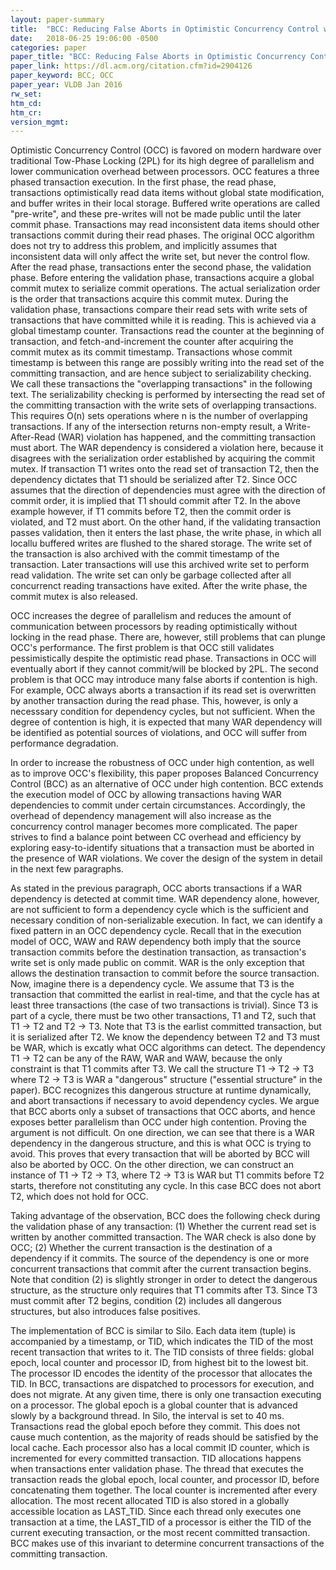 ```yaml
---
layout: paper-summary
title:  "BCC: Reducing False Aborts in Optimistic Concurrency Control with Low Cost for In-Memory Databases"
date:   2018-06-25 19:06:00 -0500
categories: paper
paper_title: "BCC: Reducing False Aborts in Optimistic Concurrency Control with Low Cost for In-Memory Databases"
paper_link: https://dl.acm.org/citation.cfm?id=2904126
paper_keyword: BCC; OCC
paper_year: VLDB Jan 2016
rw_set:
htm_cd:
htm_cr:
version_mgmt:
---
```


Optimistic Concurrency Control (OCC) is favored on modern hardware over traditional Tow-Phase Locking (2PL)
for its high degree of parallelism and lower communication overhead between processors. OCC features a three 
phased transaction execution. In the first phase, the read phase, transactions optimistically read data items
without global state modification, and buffer writes in their local storage. Buffered write operations are called 
"pre-write", and these pre-writes will not be made public until the later commit phase. Transactions may read
inconsistent data items should other transactions commit during their read phases. The original OCC algorithm
does not try to address this problem, and implicitly assumes that inconsistent data will only affect the write set,
but never the control flow. After the read phase, transactions enter the second phase, the validation phase. 
Before entering the validation phase, transactions acquire a global commit mutex to serialize commit operations. 
The actual serialization order is the order that transactions acquire this commit mutex. During the validation
phase, transactions compare their read sets with write sets of transactions that have committed while it is 
reading. This is achieved via a global timestamp counter. Transactions read the counter at the beginning of 
transaction, and fetch-and-increment the counter after acquiring the commit mutex as its commit timestamp. 
Transactions whose commit timestamp is between this range are possibly writing into the read set of the 
committing transaction, and are hence subject to serializability checking. We call these transactions the 
"overlapping transactions" in the following text. The serializability checking is performed by intersecting 
the read set of the committing transaction with the write sets of overlapping transactions. This requires 
O(n) sets operations where n is the number of overlapping transactions. If any of the intersection returns 
non-empty result, a Write-After-Read (WAR) violation has happened, and the committing transaction must abort.
The WAR dependency is considered a violation here, because it disagrees with the serialization order established 
by acquiring the commit mutex. If transaction T1 writes onto the read set of transaction T2, then the dependency 
dictates that T1 should be serialized after T2. Since OCC assumes that the direction of dependencies must agree 
with the direction of commit order, it is implied that T1 should commit after T2. In the above example however, if
T1 commits before T2, then the commit order is violated, and T2 must abort. On the other hand, if the validating 
transaction passes validation, then it enters the last phase, the write phase, in which all locallu buffered 
writes are flushed to the shared storage. The write set of the transaction is also archived with the commit 
timestamp of the transaction. Later transactions will use this archived write set to perform read validation.
The write set can only be garbage collected after all concurrenct reading transactions have exited. After the 
write phase, the commit mutex is also released.

OCC increases the degree of parallelism and reduces the amount of communication between processors by reading 
optimistically without locking in the read phase. There are, however, still problems that can plunge OCC's performance. 
The first problem is that OCC still validates pessimistically despite the optimistic read phase. Transactions in OCC
will eventually abort if they cannot commit/will be blocked by 2PL. The second problem is that OCC may introduce many
false aborts if contention is high. For example, OCC always aborts a transaction if its read set is overwritten by
another transaction during the read phase. This, however, is only a necesssary condition for dependency cycles, but
not sufficient. When the degree of contention is high, it is expected that many WAR dependency will be identified as 
potential sources of violations, and OCC will suffer from performance degradation.

In order to increase the robustness of OCC under high contention, as well as to improve OCC's flexibility, this paper 
proposes Balanced Concurrency Control (BCC) as an alternative of OCC under high contention. BCC extends the execution 
model of OCC by allowing transactions having WAR dependencies to commit under certain circumstances. Accordingly, the
overhead of dependency management will also increase as the concurrency control manager becomes more complicated. The 
paper strives to find a balance point between CC overhead and efficiency by exploring easy-to-identify situations that 
a transaction must be aborted in the presence of WAR violations. We cover the design of the system in detail in the 
next few paragraphs.

As stated in the previous paragraph, OCC aborts transactions if a WAR dependency is detected at commit time. WAR dependency
alone, however, are not sufficient to form a dependency cycle which is the sufficient and necessary condition of non-serializable
execution. In fact, we can identify a fixed pattern in an OCC dependency cycle. Recall that in the execution model of OCC,
WAW and RAW dependency both imply that the source transaction commits before the destination transaction, as transaction's 
write set is only made public on commit. WAR is the only exception that allows the destination transaction to commit before
the source transaction. Now, imagine there is a dependency cycle. We assume that T3 is the transaction that committed the earlist
in real-time, and that the cycle has at least three transactions (the case of two transactions is trivial). Since T3 is part
of a cycle, there must be two other transactions, T1 and T2, such that T1 &rarr; T2 and T2 &rarr; T3. Note that T3 is the earlist
committed transaction, but it is serialized after T2. We know the dependency between T2 and T3 must be WAR, which is excatly what
OCC algorithms can detect. The dependency T1 &rarr; T2 can be any of the RAW, WAR and WAW, because the only constraint is that T1 
commits after T3. We call the structure T1 &rarr; T2 &rarr; T3 where T2 &rarr; T3 is WAR a "dangerous" structure ("essential structure"
in the paper). BCC recognizes this dangerous structure at runtime dynamically, and abort transactions if necessary to avoid 
dependency cycles. We argue that BCC aborts only a subset of transactions that OCC aborts, and hence exposes better parallelism
than OCC under high contention. Proving the argument is not difficult. On one direction, we can see that there is a WAR dependency in 
the dangerous structure, and this is what OCC is trying to avoid. This proves that every transaction that will be aborted by
BCC will also be aborted by OCC. On the other direction, we can construct an instance of T1 &rarr; T2 &rarr; T3, where T2 &rarr; T3 
is WAR but T1 commits before T2 starts, therefore not constituting any cycle. In this case BCC does not abort T2, which does not 
hold for OCC. 

Taking advantage of the observation, BCC does the following check during the validation phase of any transaction: (1) Whether 
the current read set is written by another committed transaction. The WAR check is also done by OCC; (2) Whether the current 
transaction is the destination of a dependency if it commits. The source of the dependency is one or more concurrent transactions 
that commit after the current transaction begins. Note that condition (2) is slightly stronger in order to detect the dangerous 
structure, as the structure only requires that T1 commits after T3. Since T3 must commit after T2 begins, condition (2) includes
all dangerous structures, but also introduces false positives.

The implementation of BCC is similar to Silo. Each data item (tuple) is accompanied by a timestamp, or TID, which indicates the 
TID of the most recent transaction that writes to it. The TID consists of three fields: global epoch, local counter and processor ID, 
from highest bit to the lowest bit. The processor ID encodes the identity of the processor that allocates the TID. In BCC, transactions
are dispatched to processors for execution, and does not migrate. At any given time, there is only one transaction executing on 
a processor. The global epoch is a global counter that is advanced slowly by a background thread. In Silo, the interval is set to
40 ms. Transactions read the global epoch before they commit. This does not cause much contention, as the majority of reads should 
be satisfied by the local cache. Each processor also has a local commit ID counter, which is incremented for every committed 
transaction. TID allocations happens when transactions enter validation phase. The thread that executes the transaction reads the 
global epoch, local counter, and processor ID, before concatenating them together. The local counter is incremented after every 
allocation. The most recent allocated TID is also stored in a globally accessible location as LAST_TID. Since each thread only 
executes one transaction at a time, the LAST_TID of a processor is either the TID of the current executing transaction, or 
the most recent committed transaction. BCC makes use of this invariant to determine concurrent transactions of the committing
transaction.